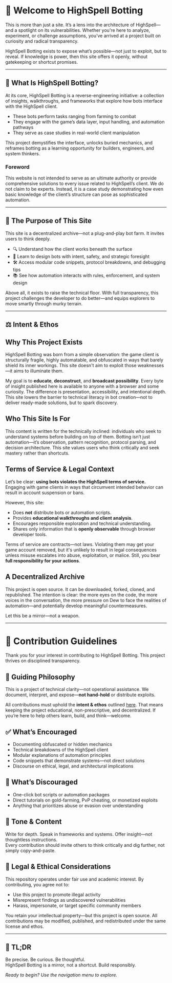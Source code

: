 # 🌌 Welcome to HighSpell Botting

This is more than just a site. It’s a lens into the architecture of HighSpell—and a spotlight on its vulnerabilities. Whether you're here to analyze, experiment, or challenge assumptions, you’ve arrived at a project built on curiosity and radical transparency.

HighSpell Botting exists to expose what’s possible—not just to exploit, but to reveal. If knowledge is power, then this site offers it openly, without gatekeeping or shortcut promises.

---

## 🧠 What Is HighSpell Botting?

At its core, HighSpell Botting is a reverse-engineering initiative: a collection of insights, walkthroughs, and frameworks that explore how bots interface with the HighSpell client.

- These bots perform tasks ranging from farming to combat  
- They engage with the game’s data layer, input handling, and automation pathways  
- They serve as case studies in real-world client manipulation  

This project demystifies the interface, unlocks buried mechanics, and reframes botting as a learning opportunity for builders, engineers, and system thinkers.

### Foreword

This website is not intended to serve as an ultimate authority or provide comprehensive solutions to every issue related to HighSpell’s client. We do not claim to be experts. Instead, it is a case study demonstrating how even basic knowledge of the client’s structure can pose as sophisticated automation.


---

## 🎯 The Purpose of This Site

This site is a decentralized archive—not a plug-and-play bot farm. It invites users to think deeply.

- 🔍 Understand how the client works beneath the surface  
- 🧩 Learn to design bots with intent, safety, and strategic foresight  
- 🛠 Access modular code snippets, protocol breakdowns, and debugging tips  
- 📚 See how automation interacts with rules, enforcement, and system design  

Above all, it exists to raise the technical floor. With full transparency, this project challenges the developer to do better—and equips explorers to move smartly through murky terrain.

---

## ⚖️ Intent & Ethos

## Why This Project Exists

HighSpell Botting was born from a simple observation: the game client is structurally fragile, highly automatable, and obfuscated in ways that barely shield its inner workings. This site doesn't aim to exploit those weaknesses—it aims to illuminate them.

My goal is to **educate**, **deconstruct**, and **broadcast possibility**. Every byte of insight published here is available to anyone with a browser and some curiosity. The difference is presentation, accessibility, and intentional depth. This site lowers the barrier to technical literacy in bot creation—not to deliver ready-made solutions, but to spark discovery.

## Who This Site Is For

This content is written for the technically inclined: individuals who seek to understand systems before building on top of them. Botting isn’t just automation—it’s observation, pattern recognition, protocol parsing, and decision architecture. This site values users who think critically and seek mastery rather than shortcuts.

## Terms of Service & Legal Context

Let’s be clear: **using bots violates the HighSpell terms of service.**  
Engaging with game clients in ways that circumvent intended behavior can result in account suspension or bans.

However, this site:
- Does **not** distribute bots or automation scripts.
- Provides **educational walkthroughs and client analysis**.
- Encourages responsible exploration and technical understanding.
- Shares only information that is **openly observable** through browser developer tools.

Terms of service are contracts—not laws. Violating them may get your game account removed, but it's unlikely to result in legal consequences unless misuse escalates into abuse, exploitation, or malice. Still, you bear **full responsibility for your actions**.

## A Decentralized Archive

This project is open source. It can be downloaded, forked, cloned, and republished. The intention is clear: the more eyes on the code, the more voices in the conversation, the more pressure on Dew to face the realities of automation—and potentially develop meaningful countermeasures.

Let this be a mirror—not a weapon.

---

# 🤝 Contribution Guidelines

Thank you for your interest in contributing to HighSpell Botting. This project thrives on disciplined transparency.

## 📜 Guiding Philosophy

This is a project of technical clarity—not operational assistance. We document, interpret, and expose—**not hand-hold** or distribute exploits.

All contributions must uphold the **intent & ethos** outlined [here](#%EF%B8%8F-intent--ethos). That means keeping the project educational, non-prescriptive, and decentralized. If you’re here to help others learn, build, and think—welcome.

## ✅ What’s Encouraged

- Documenting obfuscated or hidden mechanics  
- Technical breakdowns of the HighSpell client  
- Modular explanations of automation principles  
- Code snippets that demonstrate systems—not direct solutions  
- Discourse on ethical, legal, and architectural implications  

## 🚫 What’s Discouraged

- One-click bot scripts or automation packages   
- Direct tutorials on gold-farming, PvP cheating, or monetized exploits  
- Anything that prioritizes abuse or evasion over understanding  

## 🧠 Tone & Content

Write for depth. Speak in frameworks and systems. Offer insight—not thoughtless instructions.  
Every contribution should invite others to think critically and dig further, not simply copy-and-paste.

## 📖 Legal & Ethical Considerations

This repository operates under fair use and academic interest. By contributing, you agree not to:
- Use this project to promote illegal activity  
- Misrepresent findings as undiscovered vulnerabilities  
- Harass, impersonate, or target specific community members  

You retain your intellectual property—but this project is open source. All contributions may be modified, published, and redistributed under the same license and ethos.

---

## 🔄 TL;DR

Be precise. Be curious. Be thoughtful.  
HighSpell Botting is a mirror, not a shortcut. Build responsibly.



_Ready to begin? Use the navigation menu to explore._

